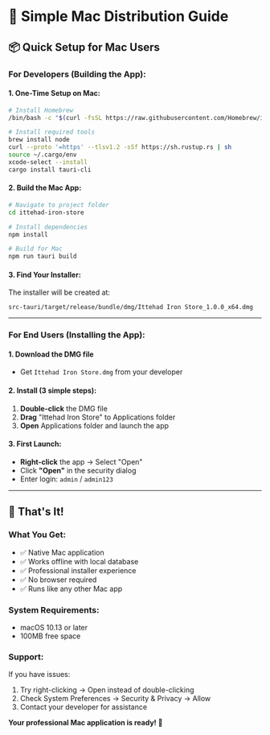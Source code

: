 # 🍎 Simple Mac Distribution Guide

## 📦 **Quick Setup for Mac Users**

### **For Developers (Building the App):**

#### **1. One-Time Setup on Mac:**
```bash
# Install Homebrew
/bin/bash -c "$(curl -fsSL https://raw.githubusercontent.com/Homebrew/install/HEAD/install.sh)"

# Install required tools
brew install node
curl --proto '=https' --tlsv1.2 -sSf https://sh.rustup.rs | sh
source ~/.cargo/env
xcode-select --install
cargo install tauri-cli
```

#### **2. Build the Mac App:**
```bash
# Navigate to project folder
cd ittehad-iron-store

# Install dependencies
npm install

# Build for Mac
npm run tauri build
```

#### **3. Find Your Installer:**
The installer will be created at:
```
src-tauri/target/release/bundle/dmg/Ittehad Iron Store_1.0.0_x64.dmg
```

---

### **For End Users (Installing the App):**

#### **1. Download the DMG file**
- Get `Ittehad Iron Store.dmg` from your developer

#### **2. Install (3 simple steps):**
1. **Double-click** the DMG file
2. **Drag** "Ittehad Iron Store" to Applications folder  
3. **Open** Applications folder and launch the app

#### **3. First Launch:**
- **Right-click** the app → Select "Open"
- Click **"Open"** in the security dialog
- Enter login: `admin` / `admin123`

---

## 🎯 **That's It!**

### **What You Get:**
- ✅ Native Mac application
- ✅ Works offline with local database
- ✅ Professional installer experience
- ✅ No browser required
- ✅ Runs like any other Mac app

### **System Requirements:**
- macOS 10.13 or later
- 100MB free space

### **Support:**
If you have issues:
1. Try right-clicking → Open instead of double-clicking
2. Check System Preferences → Security & Privacy → Allow
3. Contact your developer for assistance

**Your professional Mac application is ready! 🚀**
